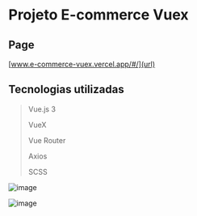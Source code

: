 # Projeto E-commerce Vuex

## Page
[www.e-commerce-vuex.vercel.app/#/](url)

## Tecnologias utilizadas
> Vue.js 3
> 
> VueX
> 
> Vue Router
> 
> Axios
> 
> SCSS 

![image](https://github.com/user-attachments/assets/272065c6-39c1-42eb-b306-0faed7036136)

![image](https://github.com/user-attachments/assets/8807d77f-71e4-49ca-97a3-ba04d7f1ede8)
